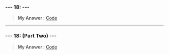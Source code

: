 
### **--- 18: ---**
> **My Answer :**
[Code]()
 
------
 
### **--- 18: (Part Two) ---**
> **My Answer :**
[Code]()

